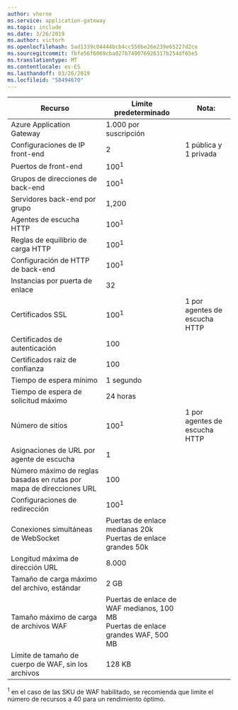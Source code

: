 ```yaml
---
author: vhorne
ms.service: application-gateway
ms.topic: include
ms.date: 3/26/2019
ms.author: victorh
ms.openlocfilehash: 5ad1339c04444bcb4cc550be26e239e65227d2ce
ms.sourcegitcommit: fbfe56f6069cba027b749076926317b254df65e5
ms.translationtype: MT
ms.contentlocale: es-ES
ms.lasthandoff: 03/26/2019
ms.locfileid: "58494670"
---
```

| Recurso | Límite predeterminado | Nota: |
| --- | --- | --- |
| Azure Application Gateway |1.000 por suscripción | |
| Configuraciones de IP front-end |2 |1 pública y 1 privada |
| Puertos de front-end |100<sup>1</sup> | |
| Grupos de direcciones de back-end |100<sup>1</sup> | |
| Servidores back-end por grupo |1,200 | |
| Agentes de escucha HTTP |100<sup>1</sup> | |
| Reglas de equilibrio de carga HTTP |100<sup>1</sup> | |
| Configuración de HTTP de back-end |100<sup>1</sup> | |
| Instancias por puerta de enlace |32 | |
| Certificados SSL |100<sup>1</sup> |1 por agentes de escucha HTTP |
| Certificados de autenticación |100 | |
| Certificados raíz de confianza |100 | |
| Tiempo de espera mínimo |1 segundo | |
| Tiempo de espera de solicitud máximo |24 horas | |
| Número de sitios |100<sup>1</sup> |1 por agentes de escucha HTTP |
| Asignaciones de URL por agente de escucha |1 | |
| Número máximo de reglas basadas en rutas por mapa de direcciones URL|100||
| Configuraciones de redirección |100<sup>1</sup>| |
| Conexiones simultáneas de WebSocket |Puertas de enlace medianas 20k<br> Puertas de enlace grandes 50k| |
| Longitud máxima de dirección URL|8.000||
| Tamaño de carga máximo del archivo, estándar |2 GB | |
| Tamaño máximo de carga de archivos WAF |Puertas de enlace de WAF medianos, 100 MB<br>Puertas de enlace grandes WAF, 500 MB| |
| Límite de tamaño de cuerpo de WAF, sin los archivos|128 KB||

<sup>1</sup> en el caso de las SKU de WAF habilitado, se recomienda que limite el número de recursos a 40 para un rendimiento óptimo.
